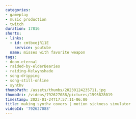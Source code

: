 ```yaml
---
categories:
- gameplay
- music production
- twitch
duration: 17816
shorts:
- links:
  - id: cmtbxejR11E
    service: youtube
  name: misses with favorite weapon
tags:
- doom-eternal
- raided-by-elderBearies
- raiding-Kelwynshade
- song-dripping
- song-still-online
- synthv
thumbPath: /assets/thumbs/20230124235711.jpg
thumbUri: /videos/792627088/pictures/1595828019
timestamp: 2023-01-24T17:57:11-06:00
title: making synthv covers | motion sickness simulator
videoId: '792627088'
---
```

